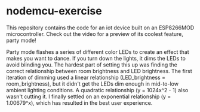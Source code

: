 # nodemcu-exercise

This repository contains the code for an iot device built on an ESP8266MOD microcontroller. Check out the video for a preview of its coolest feature, party mode!

Party mode flashes a series of different color LEDs to create an effect that makes you want to dance. If you turn down the lights, it dims the LEDs to avoid blinding you. The hardest part of setting this up was finding the correct relationship between room brightness and LED brightness. The first iteration of dimming used a linear relationship (LED_brightness = room_brightness), but it didn't get the LEDs dim enough in mid-to-low ambient lighting conditions. A quadratic relationship (y = 1024x^2 - 1) also wasn't cutting it. I finally settled on an exponential relationship (y = 1.00679^x), which has resulted in the best user experience.

